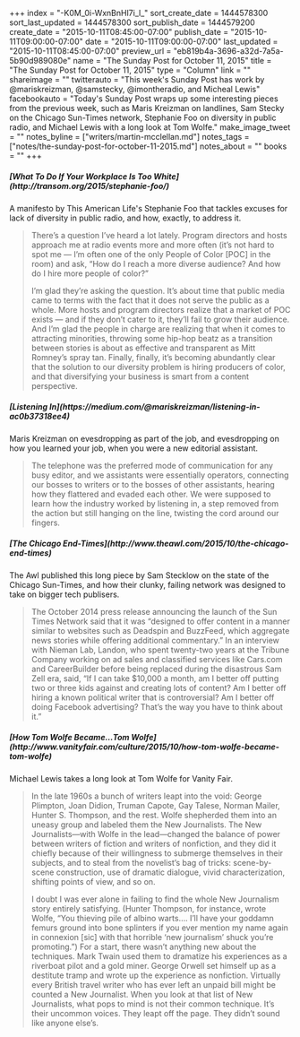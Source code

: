 +++
index = "-K0M_0i-WxnBnHl7i_l_"
sort_create_date = 1444578300
sort_last_updated = 1444578300
sort_publish_date = 1444579200
create_date = "2015-10-11T08:45:00-07:00"
publish_date = "2015-10-11T09:00:00-07:00"
date = "2015-10-11T09:00:00-07:00"
last_updated = "2015-10-11T08:45:00-07:00"
preview_url = "eb819b4a-3696-a32d-7a5a-5b90d989080e"
name = "The Sunday Post for October 11, 2015"
title = "The Sunday Post for October 11, 2015"
type = "Column"
link = ""
shareimage = ""
twitterauto = "This week's Sunday Post has work by @mariskreizman, @samstecky, @imontheradio, and Micheal Lewis"
facebookauto = "Today's Sunday Post wraps up some interesting pieces from the previous week, such as Maris Kreizman on landlines, Sam Stecky on the Chicago Sun-Times network, Stephanie Foo on diversity in public radio, and Michael Lewis with a long look at Tom Wolfe."
make_image_tweet = ""
notes_byline = ["writers/martin-mcclellan.md"]
notes_tags = ["notes/the-sunday-post-for-october-11-2015.md"]
notes_about = ""
books = ""
+++
<h5>[What To Do If Your Workplace Is Too White](http://transom.org/2015/stephanie-foo/)</h5>

A manifesto by This American Life's Stephanie Foo that tackles excuses for lack of diversity in public radio, and how, exactly, to address it. 

<blockquote><p>There’s a question I’ve heard a lot lately. Program directors and hosts approach me at radio events more and more often (it’s not hard to spot me — I’m often one of the only People of Color [POC] in the room) and ask, “How do I reach a more diverse audience? And how do I hire more people of color?”</p>

<p>I’m glad they’re asking the question. It’s about time that public media came to terms with the fact that it does not serve the public as a whole. More hosts and program directors realize that a market of POC exists — and if they don’t cater to it, they’ll fail to grow their audience. And I’m glad the people in charge are realizing that when it comes to attracting minorities, throwing some hip-hop beatz as a transition between stories is about as effective and transparent as Mitt Romney’s spray tan. Finally, finally, it’s becoming abundantly clear that the solution to our diversity problem is hiring producers of color, and that diversifying your business is smart from a content perspective.</p>
</blockquote>

<h5>[Listening In](https://medium.com/@mariskreizman/listening-in-ac0b37318ee4)</h5>

Maris Kreizman on evesdropping as part of the job, and evesdropping on how you learned your job, when you were a new editorial assistant. 

<blockquote>The telephone was the preferred mode of communication for any busy editor, and we assistants were essentially operators, connecting our bosses to writers or to the bosses of other assistants, hearing how they flattered and evaded each other. We were supposed to learn how the industry worked by listening in, a step removed from the action but still hanging on the line, twisting the cord around our fingers.</blockquote>

<h5>[The Chicago End-Times](http://www.theawl.com/2015/10/the-chicago-end-times)</h5>

The Awl published this long piece by Sam Stecklow on the state of the Chicago Sun-Times, and how their clunky, failing network was designed to take on bigger tech publisers. 

<blockquote>The October 2014 press release announcing the launch of the Sun Times Network said that it was “designed to offer content in a manner similar to websites such as Deadspin and BuzzFeed, which aggregate news stories while offering additional commentary.” In an interview with Nieman Lab, Landon, who spent twenty-two years at the Tribune Company working on ad sales and classified services like Cars.com and CareerBuilder before being replaced during the disastrous Sam Zell era, said, “If I can take $10,000 a month, am I better off putting two or three kids against and creating lots of content? Am I better off hiring a known political writer that is controversial? Am I better off doing Facebook advertising? That’s the way you have to think about it.”</blockquote>

<h5>[How Tom Wolfe Became&hellip;Tom Wolfe](http://www.vanityfair.com/culture/2015/10/how-tom-wolfe-became-tom-wolfe)</h5>

Michael Lewis takes a long look at Tom Wolfe for Vanity Fair. 

<blockquote><p>In the late 1960s a bunch of writers leapt into the void: George Plimpton, Joan Didion, Truman Capote, Gay Talese, Norman Mailer, Hunter S. Thompson, and the rest. Wolfe shepherded them into an uneasy group and labeled them the New Journalists. The New Journalists—with Wolfe in the lead—changed the balance of power between writers of fiction and writers of nonfiction, and they did it chiefly because of their willingness to submerge themselves in their subjects, and to steal from the novelist’s bag of tricks: scene-by-scene construction, use of dramatic dialogue, vivid characterization, shifting points of view, and so on.</p>

<p>I doubt I was ever alone in failing to find the whole New Journalism story entirely satisfying. (Hunter Thompson, for instance, wrote Wolfe, “You thieving pile of albino warts…. I’ll have your goddamn femurs ground into bone splinters if you ever mention my name again in connexion [sic] with that horrible ‘new journalism’ shuck you’re promoting.”) For a start, there wasn’t anything new about the techniques. Mark Twain used them to dramatize his experiences as a riverboat pilot and a gold miner. George Orwell set himself up as a destitute tramp and wrote up the experience as nonfiction. Virtually every British travel writer who has ever left an unpaid bill might be counted a New Journalist. When you look at that list of New Journalists, what pops to mind is not their common technique. It’s their uncommon voices. They leapt off the page. They didn’t sound like anyone else’s.</p>

</blockquote>
